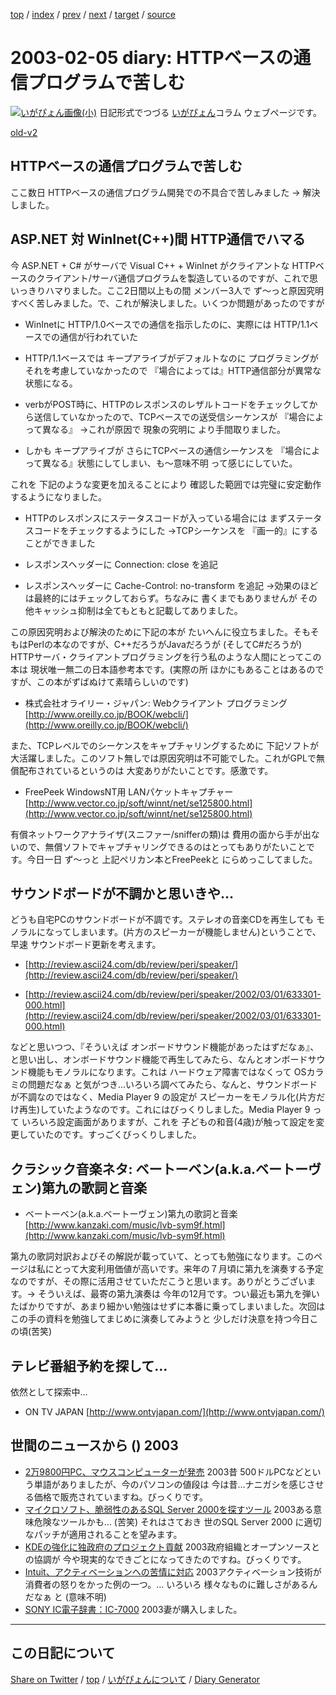 [top](../index.html) 
 / [index](index.html) 
 / [prev](ig030202.html) 
 / [next](ig030206.html) 
 / [target](https://igapyon.github.io/diary/2003/ig030205.html) 
 / [source](https://github.com/igapyon/diary/blob/gh-pages/2003/ig030205.src.md) 

2003-02-05 diary: HTTPベースの通信プログラムで苦しむ
=====================================================================================================
[![いがぴょん画像(小)](https://igapyon.github.io/diary/images/iga200306s.jpg "いがぴょん")](https://igapyon.github.io/diary/memo/memoigapyon.html) 日記形式でつづる [いがぴょん](https://igapyon.github.io/diary/memo/memoigapyon.html)コラム ウェブページです。

[old-v2](ig030205-orig.html)

## HTTPベースの通信プログラムで苦しむ

ここ数日 HTTPベースの通信プログラム開発での不具合で苦しみました → 解決しました。


## ASP.NET 対 WinInet(C++)間 HTTP通信でハマる

今 ASP.NET + C# がサーバで Visual C++ + WinInet がクライアントな HTTPベースのクライアント/サーバ通信プログラムを製造しているのですが、これで思いっきりハマりました。ここ2日間以上もの間 メンバー3人で ず～っと原因究明すべく苦しみました。で、これが解決しました。いくつか問題があったのですが

* WinInetに HTTP/1.0ベースでの通信を指示したのに、実際には HTTP/1.1ベースでの通信が行われていた
  
* HTTP/1.1ベースでは キープアライブがデフォルトなのに プログラミングがそれを考慮していなかったので
  『場合によっては』HTTP通信部分が異常な状態になる。
  
* verbがPOST時に、HTTPのレスポンスのレザルトコードをチェックしてから送信していなかったので、TCPベースでの送受信シーケンスが
  『場合によって異なる』 →これが原因で 現象の究明に より手間取りました。
  
* しかも キープアライブが さらにTCPベースの通信シーケンスを 『場合によって異なる』状態にしてしまい、も～意味不明
  って感じにしていた。

これを 下記のような変更を加えることにより 確認した範囲では完璧に安定動作するようになりました。

* HTTPのレスポンスにステータスコードが入っている場合には まずステータスコードをチェックするようにした
  →TCPシーケンスを 『画一的』にすることができました
  
* レスポンスヘッダーに Connection: close を追記
  
* レスポンスヘッダーに Cache-Control: no-transform を追記
  →効果のほどは最終的にはチェックしておらず。ちなみに 書くまでもありませんが
  その他キャッシュ抑制は全てもともと記載してありました。

この原因究明および解決のために下記の本が たいへんに役立ちました。そもそもはPerlの本なのですが、C++だろうがJavaだろうが
(そしてC#だろうが) HTTPサーバ・クライアントプログラミングを行う私のような人間にとってこの本は 現状唯一無二の日本語参考本です。(実際の所 ほかにもあることはあるのですが、この本がずばぬけて素晴らしいのです)

* 株式会社オライリー・ジャパン: Webクライアント プログラミング
  [http://www.oreilly.co.jp/BOOK/webcli/](http://www.oreilly.co.jp/BOOK/webcli/)

また、TCPレベルでのシーケンスをキャプチャリングするために 下記ソフトが大活躍しました。このソフト無しでは原因究明は不可能でした。これがGPLで無償配布されているというのは 大変ありがたいことです。感激です。

* FreePeek WindowsNT用 LANパケットキャプチャー 
  [http://www.vector.co.jp/soft/winnt/net/se125800.html](http://www.vector.co.jp/soft/winnt/net/se125800.html)

有償ネットワークアナライザ(スニファー/snifferの類)は 費用の面から手が出ないので、無償ソフトでキャプチャリングできるのはとってもありがたいことです。今日一日 ず～っと 上記ペリカン本とFreePeekと にらめっこしてました。

## サウンドボードが不調かと思いきや…

どうも自宅PCのサウンドボードが不調です。ステレオの音楽CDを再生しても モノラルになってしまいます。(片方のスピーカーが機能しません)ということで、早速 サウンドボード更新を考えます。

* [http://review.ascii24.com/db/review/peri/speaker/](http://review.ascii24.com/db/review/peri/speaker/)
  
* [http://review.ascii24.com/db/review/peri/speaker/2002/03/01/633301-000.html](http://review.ascii24.com/db/review/peri/speaker/2002/03/01/633301-000.html)

などと思いつつ、『そういえば オンボードサウンド機能があったはずだなぁ』、と思い出し、オンボードサウンド機能で再生してみたら、なんとオンボードサウンド機能もモノラルになります。これは ハードウェア障害ではなくって
OSカラミの問題だなぁ と気がつき…いろいろ調べてみたら、なんと、サウンドボードが不調なのではなく、Media Player
9 の設定が スピーカーをモノラル化(片方だけ再生)していたようなのです。これにはびっくりしました。Media
Player 9 って いろいろ設定画面がありますが、これを 子どもの和音(4歳)が触って設定を変更していたのです。すっごくびっくりしました。

## クラシック音楽ネタ: ベートーベン(a.k.a.ベートーヴェン)第九の歌詞と音楽

* ベートーベン(a.k.a.ベートーヴェン)第九の歌詞と音楽
  [http://www.kanzaki.com/music/lvb-sym9f.html](http://www.kanzaki.com/music/lvb-sym9f.html)

第九の歌詞対訳およびその解説が載っていて、とっても勉強になります。このページは私にとって大変利用価値が高いです。来年の７月頃に第九を演奏する予定なのですが、その際に活用させていただこうと思います。ありがとうございます。→ そういえば、最寄の第九演奏は 今年の12月です。つい最近も第九を弾いたばかりですが、あまり細かい勉強はせずに本番に乗ってしまいました。次回はこの手の資料を勉強してまじめに演奏してみようと 少しだけ決意を持つ今日この頃(苦笑)

## テレビ番組予約を探して…

依然として探索中…

* ON TV JAPAN
  [http://www.ontvjapan.com/](http://www.ontvjapan.com/)

## 世間のニュースから () 2003

* [2万9800円PC、マウスコンピューターが発売](http://www.zdnet.co.jp/news/0301/31/njbt_08.html)  2003昔 500ドルPCなどという単語がありましたが、今のパソコンの値段は 今は昔…ナニガシを感じさせる価格で販売されていますね。びっくりです。
* [マイクロソフト、脆弱性のあるSQL Server 2000を探すツール](http://www.zdnet.co.jp/broadband/0301/31/lp26.html)  2003ある意味危険なツールかも… (苦笑) それはさておき 世のSQL Server 2000 に適切なパッチが適用されることを望みます。
* [KDEの強化に独政府のプロジェクト貢献](http://www.zdnet.co.jp/news/0302/01/nebt_08.html)  2003政府組織とオープンソースとの協調が 今や現実的なできごとになってきたのですね。びっくりです。
* [Intuit、アクティベーションへの苦情に対応](http://www.zdnet.co.jp/news/0302/01/nebt_05.html)  2003アクティベーション技術が 消費者の怒りをかった例の一つ。… いろいろ 様々なものに難しさがあるんだなぁ と (意味不明)
* [SONY IC電子辞書：IC-7000](http://www.sony.jp/products/Consumer/DD/IC7000/)  2003妻が購入しました。


----------------------------------------------------------------------------------------------------

## この日記について

[Share on Twitter](https://twitter.com/intent/tweet?hashtags=igapyon%2Cdiary%2C%E3%81%84%E3%81%8C%E3%81%B4%E3%82%87%E3%82%93&text=HTTP%E3%83%99%E3%83%BC%E3%82%B9%E3%81%AE%E9%80%9A%E4%BF%A1%E3%83%97%E3%83%AD%E3%82%B0%E3%83%A9%E3%83%A0%E3%81%A7%E8%8B%A6%E3%81%97%E3%82%80&url=https%3A%2F%2Figapyon.github.io%2Fdiary%2F2003%2Fig030205.html) / [top](../index.html) / [いがぴょんについて](https://igapyon.github.io/diary/memo/memoigapyon.html) / [Diary Generator](https://github.com/igapyon/igapyonv3)
